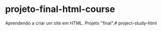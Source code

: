 # projeto-final-html-course
Aprendendo a criar um site em HTML. Projeto "final".#   p r o j e c t - s t u d y - h t m l  
 